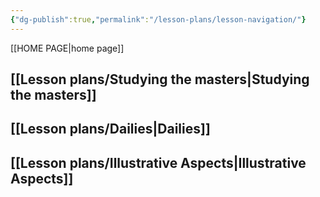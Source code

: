 ```yaml
---
{"dg-publish":true,"permalink":"/lesson-plans/lesson-navigation/"}
---
```


[[HOME PAGE\|home page]]
## [[Lesson plans/Studying the masters\|Studying the masters]]
## [[Lesson plans/Dailies\|Dailies]]
## [[Lesson plans/Illustrative Aspects\|Illustrative Aspects]]